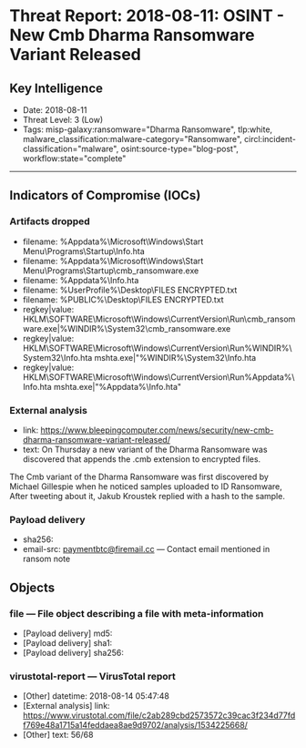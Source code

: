 # Threat Report: 2018-08-11: OSINT - New Cmb Dharma Ransomware Variant Released


## Key Intelligence
* Date: 2018-08-11
* Threat Level: 3 (Low)
* Tags: misp-galaxy:ransomware="Dharma Ransomware", tlp:white, malware_classification:malware-category="Ransomware", circl:incident-classification="malware", osint:source-type="blog-post", workflow:state="complete"

---

## Indicators of Compromise (IOCs)
### Artifacts dropped
* filename: %Appdata%\Microsoft\Windows\Start Menu\Programs\Startup\Info.hta
* filename: %Appdata%\Microsoft\Windows\Start Menu\Programs\Startup\cmb_ransomware.exe
* filename: %Appdata%\Info.hta
* filename: %UserProfile%\Desktop\FILES ENCRYPTED.txt
* filename: %PUBLIC%\Desktop\FILES ENCRYPTED.txt
* regkey|value: HKLM\SOFTWARE\Microsoft\Windows\CurrentVersion\Run\cmb_ransomware.exe|%WINDIR%\System32\cmb_ransomware.exe
* regkey|value: HKLM\SOFTWARE\Microsoft\Windows\CurrentVersion\Run\%WINDIR%\System32\Info.hta mshta.exe|"%WINDIR%\System32\Info.hta
* regkey|value: HKLM\SOFTWARE\Microsoft\Windows\CurrentVersion\Run\%Appdata%\Info.hta	mshta.exe|"%Appdata%\Info.hta"

### External analysis
* link: https://www.bleepingcomputer.com/news/security/new-cmb-dharma-ransomware-variant-released/
* text: On Thursday a new variant of the Dharma Ransomware was discovered that appends the .cmb extension to encrypted files.

The Cmb variant of the Dharma Ransomware was first discovered by Michael Gillespie when he noticed samples uploaded to ID Ransomware, After tweeting about it, Jakub Kroustek replied with a hash to the sample.

### Payload delivery
* sha256: <sha256>
* email-src: paymentbtc@firemail.cc — Contact email mentioned in ransom note

## Objects
### file — File object describing a file with meta-information
* [Payload delivery] md5: <md5>
* [Payload delivery] sha1: <sha1>
* [Payload delivery] sha256: <sha256>

### virustotal-report — VirusTotal report
* [Other] datetime: 2018-08-14 05:47:48
* [External analysis] link: https://www.virustotal.com/file/c2ab289cbd2573572c39cac3f234d77fdf769e48a1715a14feddaea8ae9d9702/analysis/1534225668/
* [Other] text: 56/68
